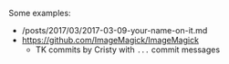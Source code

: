 Some examples:

- /posts/2017/03/2017-03-09-your-name-on-it.md
- https://github.com/ImageMagick/ImageMagick
  - TK commits by Cristy with `...` commit messages
